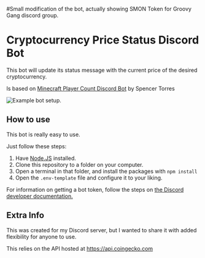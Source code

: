 #Small modification of the bot, actually showing SMON Token for Groovy Gang discord group.

# Cryptocurrency Price Status Discord Bot

This bot will update its status message with the current price of the desired cryptocurrency.

Is based on [Minecraft Player Count Discord Bot](https://github.com/SpencerTorres/Minecraft-Player-Count-Discord-Bot) by Spencer Torres

![Example bot setup.](https://i.imgur.com/aDy2dpj.png)

## How to use

This bot is really easy to use.

Just follow these steps:
1. Have [Node.JS](https://nodejs.org) installed.
2. Clone this repository to a folder on your computer.
3. Open a terminal in that folder, and install the packages with `npm install`
4. Open the `.env-template` file and configure it to your liking.

For information on getting a bot token, follow the steps on [the Discord developer documentation.](https://discordapp.com/developers/docs/intro)

## Extra Info

This was created for my Discord server, but I wanted to share it with added flexibility for anyone to use.

This relies on the API hosted at https://api.coingecko.com
